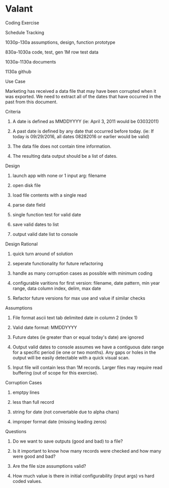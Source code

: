 # Valant
Coding Exercise

Schedule Tracking

1030p-130a  assumptions, design, function prototype

830a-1030a  code, test, gen 1M row test data

1030a-1130a documents

1130a       github

Use Case

Marketing has received a data file that may have been corrupted when it was exported. 
We need to extract all of the dates that have occurred in the past from this document.


Criteria
1. A date is defined as MMDDYYYY
    (ie: April 3, 2011 would be 03032011)

2. A past date is defined by any date that occurred before today.
    (ie: If today is 09/29/2016, all dates 08282016 or earlier would be valid)

3. The data file does not contain time information.

4. The resulting data output should be a list of dates.


Design

1. launch app with none or 1 input arg: filename

2. open disk file

3. load file contents with a single read

4. parse date field

5. single function test for valid date

6. save valid dates to list

7. output valid date list to console


Design Rational

1. quick turn around of solution

2. seperate functionality for future refactoring

3. handle as many corruption cases as possible with minimum coding

4. configurable varitions for first version: filename, date pattern, min year range, data column index, delim, max date

5. Refactor future versions for max use and value if similar checks


Assumptions

1. File format
    ascii text
    tab delimited
    date in column 2 (index 1)

2. Valid date format: MMDDYYYY

3. Future dates (ie greater than or equal today's date) are ignored

4. Output valid dates to console assumes we have a contiguous date range for a specific period (ie one or two months).
   Any gaps or holes in the output will be easily detectable with a quick visual scan.
   
5. Input file will contain less than 1M records. Larger files may require read buffering (out of scope for this exercise).


Corruption Cases

1. emptpy lines

2. less than full record

3. string for date (not convertable due to alpha chars)

4. improper format date (missing leading zeros)


Questions

1. Do we want to save outputs (good and bad) to a file?

2. Is it important to know how many records were checked and how many were good and bad?

3. Are the file size assumptions valid?

4. How much value is there in initial configurability (input args) vs hard coded values. 
    
    
